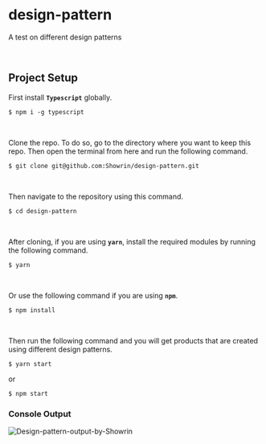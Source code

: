 # design-pattern

A test on different design patterns

<br/>

## Project Setup

First install **`Typescript`** globally.

```
$ npm i -g typescript
```

<br/>

Clone the repo. To do so, go to the directory where you want to keep this repo. Then open the terminal from here and run the following command.

```
$ git clone git@github.com:Showrin/design-pattern.git
```

<br/>

Then navigate to the repository using this command.

```
$ cd design-pattern
```

<br/>

After cloning, if you are using **`yarn`**, install the required modules by running the following command.

```
$ yarn
```

<br/>

Or use the following command if you are using **`npm`**.

```
$ npm install
```

<br/>

Then run the following command and you will get products that are created using different design patterns.

```
$ yarn start
```

or

```
$ npm start
```

### Console Output

![Design-pattern-output-by-Showrin](https://i.imgur.com/QKBEmQd.png)
